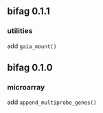 
## bifag 0.1.1

### utilities

add `gaia_mount()`

## bifag 0.1.0

### microarray

add `append_multiprobe_genes()`

